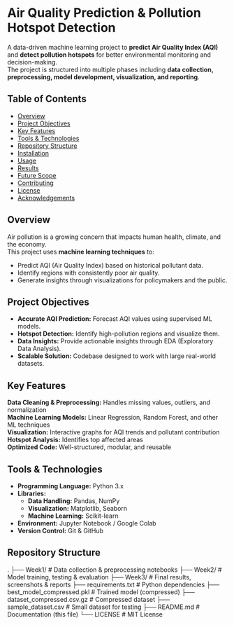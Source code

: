 # Air Quality Prediction & Pollution Hotspot Detection

A data-driven machine learning project to **predict Air Quality Index (AQI)** and **detect pollution hotspots** for better environmental monitoring and decision-making.  
The project is structured into multiple phases including **data collection, preprocessing, model development, visualization, and reporting**.

## Table of Contents
- [Overview](#-overview)
- [Project Objectives](#-project-objectives)
- [Key Features](#-key-features)
- [Tools & Technologies](#-tools--technologies)
- [Repository Structure](#-repository-structure)
- [Installation](#-installation)
- [Usage](#-usage)
- [Results](#-results)
- [Future Scope](#-future-scope)
- [Contributing](#-contributing)
- [License](#-license)
- [Acknowledgements](#-acknowledgements)

## Overview
Air pollution is a growing concern that impacts human health, climate, and the economy.  
This project uses **machine learning techniques** to:
- Predict AQI (Air Quality Index) based on historical pollutant data.
- Identify regions with consistently poor air quality.
- Generate insights through visualizations for policymakers and the public.

## Project Objectives
- **Accurate AQI Prediction:** Forecast AQI values using supervised ML models.
- **Hotspot Detection:** Identify high-pollution regions and visualize them.
- **Data Insights:** Provide actionable insights through EDA (Exploratory Data Analysis).
- **Scalable Solution:** Codebase designed to work with large real-world datasets.

## Key Features
 **Data Cleaning & Preprocessing:** Handles missing values, outliers, and normalization  
 **Machine Learning Models:** Linear Regression, Random Forest, and other ML techniques  
 **Visualization:** Interactive graphs for AQI trends and pollutant contribution  
 **Hotspot Analysis:** Identifies top affected areas  
 **Optimized Code:** Well-structured, modular, and reusable  

## Tools & Technologies
- **Programming Language:** Python 3.x  
- **Libraries:**  
  - **Data Handling:** Pandas, NumPy  
  - **Visualization:** Matplotlib, Seaborn  
  - **Machine Learning:** Scikit-learn  
- **Environment:** Jupyter Notebook / Google Colab  
- **Version Control:** Git & GitHub  

## Repository Structure
.
├── Week1/ # Data collection & preprocessing notebooks
├── Week2/ # Model training, testing & evaluation
├── Week3/ # Final results, screenshots & reports
├── requirements.txt # Python dependencies
├── best_model_compressed.pkl # Trained model (compressed)
├── dataset_compressed.csv.gz # Compressed dataset
├── sample_dataset.csv # Small dataset for testing
├── README.md # Documentation (this file)
└── LICENSE # MIT License
